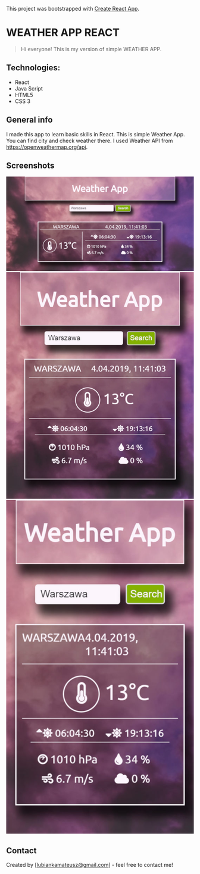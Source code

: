 This project was bootstrapped with [Create React App](https://github.com/facebook/create-react-app).

# WEATHER APP REACT
> Hi everyone! This is my version of simple WEATHER APP. 

## Technologies:
* React
* Java Script
* HTML5
* CSS 3

## General info
I made this app to learn basic skills in React. 
This is simple Weather App. You can find city and check weather there. 
I used Weather API from https://openweathermap.org/api.

## Screenshots
![screenshot - for laptop](./img/laptop.jpg)
![screenshot - for tablet](./img/tablet.jpg)
![screenshot - for mobile](./img/mobile.jpg)

## Contact
Created by [lubiankamateusz@gmail.com] - feel free to contact me!
